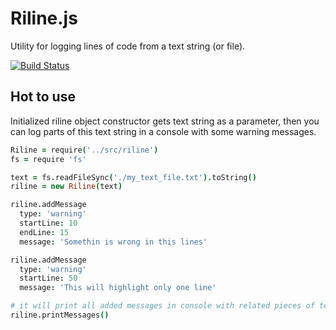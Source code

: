Riline.js
=========

Utility for logging lines of code from a text string (or file).

[![Build Status](https://travis-ci.org/s0ber/riline.png?branch=master)](https://travis-ci.org/s0ber/riline)


## Hot to use

Initialized riline object constructor gets text string as a parameter, then you can log parts of this text string in a console with some warning messages.

```coffee
Riline = require('../src/riline')
fs = require 'fs'

text = fs.readFileSync('./my_text_file.txt').toString()
riline = new Riline(text)

riline.addMessage
  type: 'warning'
  startLine: 10
  endLine: 15
  message: 'Somethin is wrong in this lines'

riline.addMessage
  type: 'warning'
  startLine: 50
  message: 'This will highlight only one line'

# it will print all added messages in console with related pieces of text
riline.printMessages()
```
